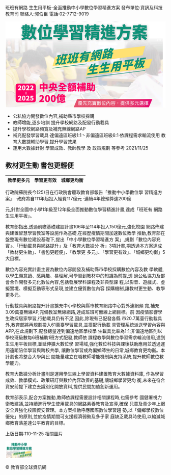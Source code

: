 班班有網路 生生用平板-全面推動中小學數位學習精進方案 發布單位:資訊及科技教育司 聯絡人:郭伯臣 電話:02-7712-9019

![0_image_0.png](0_image_0.png)

- 公私協力開發數位內容,補助縣市學校採購
- 教師增能,逐步培訓 提升學校網路及配發行動載具
- 提升學校網路頻寬及補充無線網路AP
- 補充配發學習載具·達偏遠區班級1:1丶非偏遠區班級6:1·依課程需求輸流使用 教育大數據輔助學習,提升學習效果
- 運用大數據針對 學習成效、教師教學 及 政策規劃 等參考 2021/11/25

## 教材更生動 書包更輕便

| 教學更多元   | 學習更有效   | 城鄉更均衡   |
|--------------|--------------|--------------|

行政院蘇院長今(25)日在行政院會聽取教育部報告「推動中小學數位學 習精進方案」 ·政府將自111年起投入經費117億元 ·連續4年總預算達200億
  
元,針對全國中小學1年級至12年級全面推動數位學習精進計畫,達成「班班有 網路 生生用平板」。

教育部指出,透過前瞻基礎建設計畫106年至114年投入150億元,強化校園 網路佈建與建置智慧學習教室等設施作為基礎,在經歷疫情期間加速數位教學 推動,教育部在盤整現有數位建設基礎下,提出「中小學數位學習精進方 案」,規劃「數位內容充實」、「行動載具與網路提升」及「教育大數據分 析」3項計畫,期透過本方案達成「教材更生動」、「書包更輕便」、「教學更 多元」、「學習更有效」、「城鄉更均衡」5大目標。

數位內容充實計畫主要為數位內容開發及補助縣市學校採購數位內容及教 學軟體,以學生願意讀、感興趣、易理解,可學習到教材中的知識為前提,透 過公私協力及部會合作開發多元化數位內容,包括發展學科課程及非典型課 程,以影音、遊戲式、虛擬實境、模擬互動等形式呈現,並建立優質數位內容 採購機制,讓教材更生動、教學更多元。

行動載具與網路提升計畫擴充中小學校與縣市教育網路中心對外連網頻 寬,補充3.09萬臺無線AP,完備教室無線網路,達成班班可無線上網目標。前 因疫情影響學生改採居家學習,行動載具仍有不足,因此,除現有已配發各縣 市20.7萬臺行動載具外,教育部將再規劃投入61萬臺學習載具,並搭配行動載 具管理系統派送學習內容與APP,在此規劃下,配發總量達到偏遠地區學校學 生載具比率為1:1;非偏遠地區則以學校班級數每6班補助1班方式配發,教師依 課程教學與數位學習需求輪流借用,達到生生用平板目標,並延伸擴大數位學 習場域,強化數位科技與課後扶助應用並透過運用遠距陪伴學習與跨校共學, 讓數位學習成為偏鄉師生的日常,城鄉教育更均衡。本計劃也將整合大學與民 間能量建立在職教師增能機制與支持系統,提升教師數位教學能力。

教育大數據分析計畫則是運用學生線上學習資料建置教育大數據資料庫, 作為學習成效、教學模式、政策研訂與數位內容改善的基礎,讓城鄉學習更均 衡,未來在符合資安前提下建立去識別化開放資料,提供民間加值創新運用。

教育部表示,配合方案推動,教師依課程需要設計相關課程時,也需參考 國健署視力衛教建議,並持續進行學生使用載具的網路素養教育及宣導,確保 兒童及青少年上網安全與強化校園資安管理。本方案推動呼應國際數位學習趨 勢,以「偏鄉學校數位優先」的原則,並於疫情期間可支援經濟弱勢及多子家 庭缺乏載具時使用,以縮減城鄉教育落差達公平教育的目標。

上版日期:110-11-25 相關圖片

![2_image_0.png](2_image_0.png)

© 教育部全球資訊網